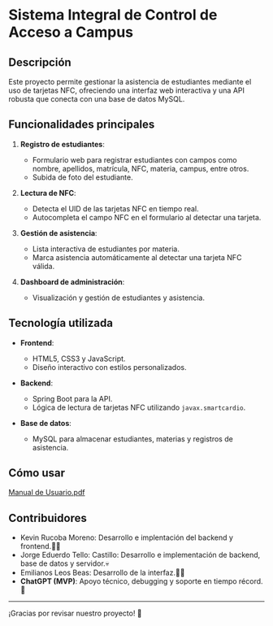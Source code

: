 # Sistema Integral de Control de Acceso a Campus

## Descripción
Este proyecto permite gestionar la asistencia de estudiantes mediante el uso de tarjetas NFC, ofreciendo una interfaz web interactiva y una API robusta que conecta con una base de datos MySQL.

## Funcionalidades principales
1. **Registro de estudiantes**:
   - Formulario web para registrar estudiantes con campos como nombre, apellidos, matrícula, NFC, materia, campus, entre otros.
   - Subida de foto del estudiante.

2. **Lectura de NFC**:
   - Detecta el UID de las tarjetas NFC en tiempo real.
   - Autocompleta el campo NFC en el formulario al detectar una tarjeta.

3. **Gestión de asistencia**:
   - Lista interactiva de estudiantes por materia.
   - Marca asistencia automáticamente al detectar una tarjeta NFC válida.

4. **Dashboard de administración**:
   - Visualización y gestión de estudiantes y asistencia.

## Tecnología utilizada
- **Frontend**:
  - HTML5, CSS3 y JavaScript.
  - Diseño interactivo con estilos personalizados.

- **Backend**:
  - Spring Boot para la API.
  - Lógica de lectura de tarjetas NFC utilizando `javax.smartcardio`.

- **Base de datos**:
  - MySQL para almacenar estudiantes, materias y registros de asistencia.

## Cómo usar
[Manual de Usuario.pdf](https://github.com/user-attachments/files/17950237/Manual.de.Usuario.pdf)

## Contribuidores
- Kevin Rucoba Moreno: Desarrollo e implentación del backend y frontend.🧑‍💻
- Jorge Eduerdo Tello: Castillo: Desarrollo e implementación de backend, base de datos y servidor.💀
- Emilianos Leos Beas: Desarrollo de la interfaz.🧑‍💻
- **ChatGPT (MVP)**: Apoyo técnico, debugging y soporte en tiempo récord. 🚀

---

¡Gracias por revisar nuestro proyecto! 🎉
